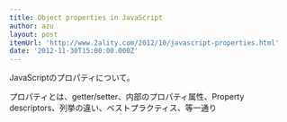 ```yaml
---
title: Object properties in JavaScript
author: azu
layout: post
itemUrl: 'http://www.2ality.com/2012/10/javascript-properties.html'
date: '2012-11-30T15:00:00.000Z'
---
```

JavaScriptのプロパティについて。

プロパティとは、getter/setter、内部のプロパティ属性、Property descriptors、列挙の違い、ベストプラクティス、等一通り
